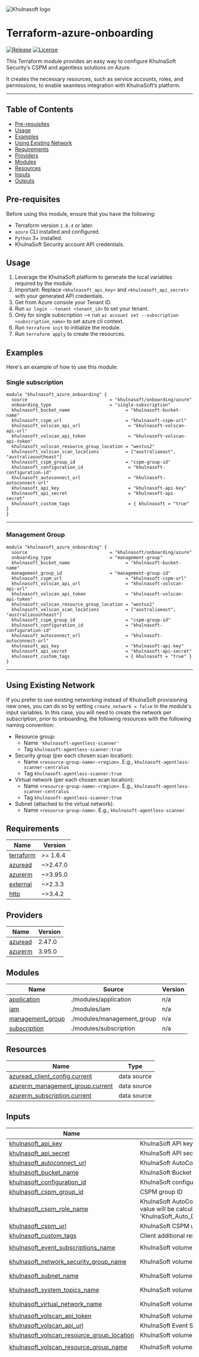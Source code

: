 ![Khulnasoft logo](https://avatars3.githubusercontent.com/u/12783832?s=200&v=4)

# Terraform-azure-onboarding
[![Release](https://img.shields.io/github/v/release/khulnasoft/terraform-azure-onboarding)](https://github.com/khulnasoft/terraform-azure-onboarding/releases)
[![License](https://img.shields.io/badge/License-Apache%202.0-blue.svg)](https://opensource.org/licenses/Apache-2.0)

This Terraform module provides an easy way
to configure KhulnaSoft Security’s CSPM and agentless solutions on Azure.

It creates the necessary resources, such as service accounts, roles, and permissions,
to enable seamless integration with KhulnaSoft’s platform.

---

## Table of Contents

- [Pre-requisites](#pre-requisites)
- [Usage](#usage)
- [Examples](#examples)
- [Using Existing Network](#using-existing-network)
- [Requirements](#requirements)
- [Providers](#providers)
- [Modules](#modules)
- [Resources](#resources)
- [Inputs](#inputs)
- [Outputs](#outputs)

## Pre-requisites

Before using this module, ensure that you have the following:

- Terraform version `1.6.4` or later.
- `azure` CLI installed and configured.
- `Python` 3+ installed.
- KhulnaSoft Security account API credentials.

## Usage
1. Leverage the KhulnaSoft platform to generate the local variables required by the module.
2. Important: Replace `<khulnasoft_api_key>` and `<khulnasoft_api_secret>` with your generated API credentials.
3. Get from Azure console your Tenant ID. 
4. Run `az login --tenant <tenant_id>` to set your tenant.
5. Only for single subscription --> run `az account set --subscription <subscription_name>` to set azure cli context.
6. Run `terraform init` to initialize the module.
7. Run `terraform apply` to create the resources.

## Examples

Here's an example of how to use this module:

### Single subscription 
```hcl
module "khulnasoft_azure_onboarding" {
  source                               = "khulnasoft/onboarding/azure"
  onboarding_type                      = "single-subscription"
  khulnasoft_bucket_name                     = "khulnasoft-bucket-name"
  khulnasoft_cspm_url                        = "khulnasoft-cspm-url"
  khulnasoft_volscan_api_url                  = "khulnasoft-volscan-api-url"
  khulnasoft_volscan_api_token                = "khulnasoft-volscan-api-token"
  khulnasoft_volscan_resource_group_location = "westus2"
  khulnasoft_volscan_scan_locations          = ["australiaeast", "australiasoutheast"]
  khulnasoft_cspm_group_id                   = "cspm-group-id"
  khulnasoft_configuration_id                 = "khulnasoft-configuration-id"
  khulnasoft_autoconnect_url                  = "khulnasoft-autoconnect-url"
  khulnasoft_api_key                          = "khulnasoft-api-key"
  khulnasoft_api_secret                       = "khulnasoft-api-secret"
  khulnasoft_custom_tags                      = { khulnasoft = "true" }
}
```
---
### Management Group
```hcl
module "khulnasoft_azure_onboarding" {
  source                               = "khulnasoft/onboarding/azure"
  onboarding_type                      = "management-group"
  khulnasoft_bucket_name                     = "khulnasoft-bucket-name"
  management_group_id                  = "management-group-id"
  khulnasoft_cspm_url                        = "khulnasoft-cspm-url"
  khulnasoft_volscan_api_url                 = "khulnasoft-volscan-api-url"
  khulnasoft_volscan_api_token               = "khulnasoft-volscan-api-token"
  khulnasoft_volscan_resource_group_location = "westus2"
  khulnasoft_volscan_scan_locations          = ["australiaeast", "australiasoutheast"]
  khulnasoft_cspm_group_id                   = "cspm-group-id"
  khulnasoft_configuration_id                = "khulnasoft-configuration-id"
  khulnasoft_autoconnect_url                 = "khulnasoft-autoconnect-url"
  khulnasoft_api_key                         = "khulnasoft-api-key"
  khulnasoft_api_secret                      = "khulnasoft-api-secret"
  khulnasoft_custom_tags                     = { khulnasoft = "true" }
}
```
---

## Using Existing Network

If you prefer to use existing networking instead of KhulnaSoft provisioning new ones,
you can do so by setting `create_network = false` in the module's input variables.
In this case, you will need to create the network per subscription,
prior to onboarding, the following resources with the following naming convention:

* Resource group:
  * Name `'khulnasoft-agentless-scanner'`
  * Tag `khulnasoft-agentless-scanner:true`
* Security group (per each chosen scan location):
  * Name `<resource-group-name>-<region>`. E.g., `khulnasoft-agentless-scanner-centralus`
  * Tag `khulnasoft-agentless-scanner:true`
* Virtual network (per each chosen scan location):
  * Name `<resource-group-name>-<region>`. E.g., `khulnasoft-agentless-scanner-centralus`
  * Tag `khulnasoft-agentless-scanner:true`
* Subnet (attached to the virtual network):
  * Name `<resource-group-name>`. E.g., `khulnasoft-agentless-scanner`


<!-- BEGIN_TF_DOCS -->
## Requirements

| Name | Version |
|------|---------|
| <a name="requirement_terraform"></a> [terraform](#requirement\_terraform) | >= 1.6.4 |
| <a name="requirement_azuread"></a> [azuread](#requirement\_azuread) | ~>2.47.0 |
| <a name="requirement_azurerm"></a> [azurerm](#requirement\_azurerm) | ~>3.95.0 |
| <a name="requirement_external"></a> [external](#requirement\_external) | ~>2.3.3 |
| <a name="requirement_http"></a> [http](#requirement\_http) | ~>3.4.2 |

## Providers

| Name | Version |
|------|---------|
| <a name="provider_azuread"></a> [azuread](#provider\_azuread) | 2.47.0 |
| <a name="provider_azurerm"></a> [azurerm](#provider\_azurerm) | 3.95.0 |

## Modules

| Name | Source | Version |
|------|--------|---------|
| <a name="module_application"></a> [application](#module\_application) | ./modules/application | n/a |
| <a name="module_iam"></a> [iam](#module\_iam) | ./modules/iam | n/a |
| <a name="module_management_group"></a> [management\_group](#module\_management\_group) | ./modules/management_group | n/a |
| <a name="module_subscription"></a> [subscription](#module\_subscription) | ./modules/subscription | n/a |

## Resources

| Name | Type |
|------|------|
| [azuread_client_config.current](https://registry.terraform.io/providers/hashicorp/azuread/latest/docs/data-sources/client_config) | data source |
| [azurerm_management_group.current](https://registry.terraform.io/providers/hashicorp/azurerm/latest/docs/data-sources/management_group) | data source |
| [azurerm_subscription.current](https://registry.terraform.io/providers/hashicorp/azurerm/latest/docs/data-sources/subscription) | data source |

## Inputs

| Name | Description | Type | Default | Required |
|------|-------------|------|---------|:--------:|
| <a name="input_khulnasoft_api_key"></a> [khulnasoft\_api\_key](#input\_khulnasoft\_api\_key) | KhulnaSoft API key | `string` | n/a | yes |
| <a name="input_khulnasoft_api_secret"></a> [khulnasoft\_api\_secret](#input\_khulnasoft\_api\_secret) | KhulnaSoft API secret key | `string` | n/a | yes |
| <a name="input_khulnasoft_autoconnect_url"></a> [khulnasoft\_autoconnect\_url](#input\_khulnasoft\_autoconnect\_url) | KhulnaSoft AutoConnect URL | `string` | n/a | yes |
| <a name="input_khulnasoft_bucket_name"></a> [khulnasoft\_bucket\_name](#input\_khulnasoft\_bucket\_name) | KhulnaSoft Bucket Name | `string` | n/a | yes |
| <a name="input_khulnasoft_configuration_id"></a> [khulnasoft\_configuration\_id](#input\_khulnasoft\_configuration\_id) | KhulnaSoft configuration ID | `string` | n/a | yes |
| <a name="input_khulnasoft_cspm_group_id"></a> [khulnasoft\_cspm\_group\_id](#input\_khulnasoft\_cspm\_group\_id) | CSPM group ID | `string` | n/a | yes |
| <a name="input_khulnasoft_cspm_role_name"></a> [khulnasoft\_cspm\_role\_name](#input\_khulnasoft\_cspm\_role\_name) | KhulnaSoft AutoConnect Scanner Role Name - The default value will be calculated as 'KhulnaSoft\_Auto\_Discovery\_Scanner\_Role\_<subscription\_id>' | `string` | `""` | no |
| <a name="input_khulnasoft_cspm_url"></a> [khulnasoft\_cspm\_url](#input\_khulnasoft\_cspm\_url) | KhulnaSoft CSPM url | `string` | n/a | yes |
| <a name="input_khulnasoft_custom_tags"></a> [khulnasoft\_custom\_tags](#input\_khulnasoft\_custom\_tags) | Client additional resource tags | `map(string)` | `{}` | no |
| <a name="input_khulnasoft_event_subscriptions_name"></a> [khulnasoft\_event\_subscriptions\_name](#input\_khulnasoft\_event\_subscriptions\_name) | KhulnaSoft volume scanning Event Subscriptions Name | `string` | `"khulnasoft-agentless-scanner"` | no |
| <a name="input_khulnasoft_network_security_group_name"></a> [khulnasoft\_network\_security\_group\_name](#input\_khulnasoft\_network\_security\_group\_name) | KhulnaSoft volume scanning Network Security Group Name | `string` | `"khulnasoft-agentless-scanner"` | no |
| <a name="input_khulnasoft_subnet_name"></a> [khulnasoft\_subnet\_name](#input\_khulnasoft\_subnet\_name) | KhulnaSoft volume scanning Subnet Name | `string` | `"khulnasoft-agentless-scanner"` | no |
| <a name="input_khulnasoft_system_topics_name"></a> [khulnasoft\_system\_topics\_name](#input\_khulnasoft\_system\_topics\_name) | KhulnaSoft volume scanning Event Grid System Topic Name | `string` | `"khulnasoft-agentless-scanner"` | no |
| <a name="input_khulnasoft_virtual_network_name"></a> [khulnasoft\_virtual\_network\_name](#input\_khulnasoft\_virtual\_network\_name) | KhulnaSoft volume scanning Virtual Network Name | `string` | `"khulnasoft-agentless-scanner"` | no |
| <a name="input_khulnasoft_volscan_api_token"></a> [khulnasoft\_volscan\_api\_token](#input\_khulnasoft\_volscan\_api\_token) | KhulnaSoft volume scanning API token | `string` | n/a | yes |
| <a name="input_khulnasoft_volscan_api_url"></a> [khulnasoft\_volscan\_api\_url](#input\_khulnasoft\_volscan\_api\_url) | KhulnaSoft Event Subscription webhook URL | `string` | n/a | yes |
| <a name="input_khulnasoft_volscan_resource_group_location"></a> [khulnasoft\_volscan\_resource\_group\_location](#input\_khulnasoft\_volscan\_resource\_group\_location) | KhulnaSoft volume scanning Resource Group Location | `string` | `"eastus"` | no |
| <a name="input_khulnasoft_volscan_resource_group_name"></a> [khulnasoft\_volscan\_resource\_group\_name](#input\_khulnasoft\_volscan\_resource\_group\_name) | KhulnaSoft volume scanning Resource Group Name | `string` | `"khulnasoft-agentless-scanner"` | no |
| <a name="input_khulnasoft_volscan_scan_locations"></a> [khulnasoft\_volscan\_scan\_locations](#input\_khulnasoft\_volscan\_scan\_locations) | List of Azure locations to scan - by default, all regions are selected | `list(string)` | <pre>[<br>  "eastus",<br>  "eastus2",<br>  "southcentralus",<br>  "westus2",<br>  "westus3",<br>  "australiaeast",<br>  "southeastasia",<br>  "northeurope",<br>  "swedencentral",<br>  "uksouth",<br>  "westeurope",<br>  "centralus",<br>  "southafricanorth",<br>  "centralindia",<br>  "eastasia",<br>  "japaneast",<br>  "koreacentral",<br>  "canadacentral",<br>  "francecentral",<br>  "germanywestcentral",<br>  "norwayeast",<br>  "switzerlandnorth",<br>  "uaenorth",<br>  "brazilsouth",<br>  "qatarcentral",<br>  "northcentralus",<br>  "westus",<br>  "westcentralus",<br>  "australiacentral",<br>  "australiasoutheast",<br>  "japanwest",<br>  "koreasouth",<br>  "southindia",<br>  "westindia",<br>  "canadaeast",<br>  "ukwest"<br>]</pre> | no |
| <a name="input_create_network"></a> [create\_network](#input\_create\_network) | Toggle to create network resources | `bool` | `true` | no |
| <a name="input_management_group_id"></a> [management\_group\_id](#input\_management\_group\_id) | KhulnaSoft Management Group ID - Relevant when onboarding\_type is management-group | `string` | `""` | no |
| <a name="input_onboarding_type"></a> [onboarding\_type](#input\_onboarding\_type) | The type of onboarding. Valid values are 'single-subscription' or 'management-group' onboarding types | `string` | n/a | yes |
| <a name="input_show_outputs"></a> [show\_outputs](#input\_show\_outputs) | Toggle to show summary outputs after deployment | `bool` | `false` | no |

## Outputs

| Name | Description |
|------|-------------|
| <a name="output_application_id"></a> [application\_id](#output\_application\_id) | Application ID |
| <a name="output_khulnasoft_agentless_scanner_delete_role_definition_id"></a> [khulnasoft\_agentless\_scanner\_delete\_role\_definition\_id](#output\_khulnasoft\_agentless\_scanner\_delete\_role\_definition\_id) | The ID of the created KhulnaSoft agentless delete role definition |
| <a name="output_khulnasoft_agentless_scanner_role_definition_id"></a> [khulnasoft\_agentless\_scanner\_role\_definition\_id](#output\_khulnasoft\_agentless\_scanner\_role\_definition\_id) | The ID of the created KhulnaSoft agentless role definition |
| <a name="output_khulnasoft_cspm_scanner_role_definition_id"></a> [khulnasoft\_cspm\_scanner\_role\_definition\_id](#output\_khulnasoft\_cspm\_scanner\_role\_definition\_id) | The ID of the created KhulnaSoft CSPM role definition |
| <a name="output_khulnasoft_volscan_resource_group_name"></a> [khulnasoft\_volscan\_resource\_group\_name](#output\_khulnasoft\_volscan\_resource\_group\_name) | KhulnaSoft volume scanning Resource Group Name |
| <a name="output_eventgrid_id"></a> [eventgrid\_id](#output\_eventgrid\_id) | EventGrid ID |
| <a name="output_management_group_name"></a> [management\_group\_name](#output\_management\_group\_name) | Management Group name |
| <a name="output_resource_group_id"></a> [resource\_group\_id](#output\_resource\_group\_id) | Resource Group ID |
| <a name="output_security_groups_names"></a> [security\_groups\_names](#output\_security\_groups\_names) | Security Groups names |
| <a name="output_subscription_id"></a> [subscription\_id](#output\_subscription\_id) | Subscription ID |
| <a name="output_virtual_networks_names"></a> [virtual\_networks\_names](#output\_virtual\_networks\_names) | Virtual Networks names |
<!-- END_TF_DOCS -->